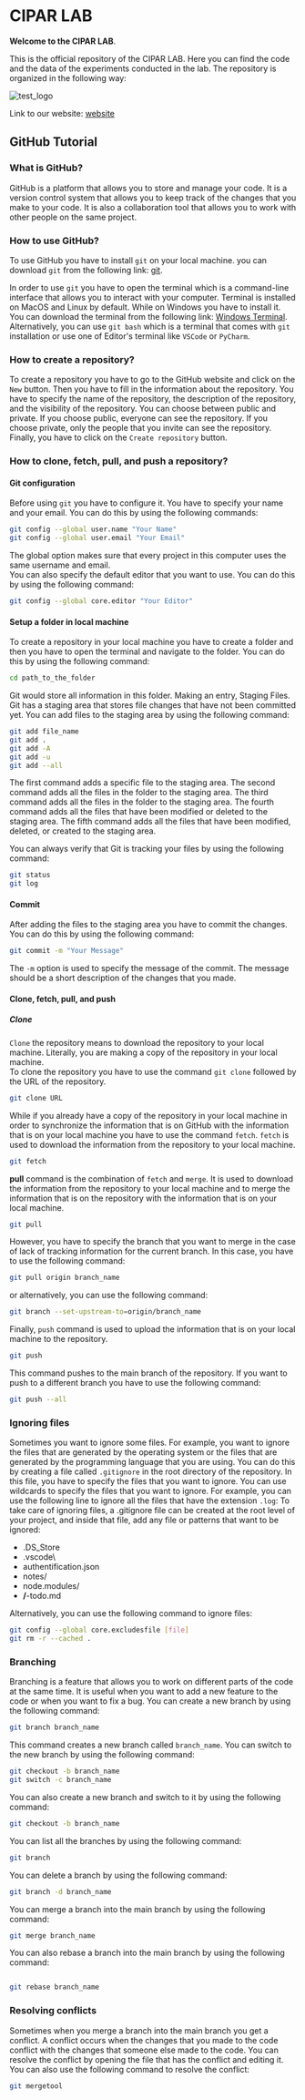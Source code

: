 # CIPAR LAB
**Welcome to the CIPAR LAB**.

This is the official repository of the CIPAR LAB. Here you can find the code and the data of the experiments conducted in the lab. The repository is organized in the following way:

![test_logo](/Photos/logo_2.png)




Link to our website: [website](https://sites.google.com/uniroma1.it/cipar-labs/home)
## GitHub Tutorial 

### What is GitHub? 
GitHub is a platform that allows you to store and manage your code. It is a version control system that allows you to keep track of the changes that you make to your code. It is also a collaboration tool that allows you to work with other people on the same project.

### How to use GitHub? 
To use GitHub you have to install `git` on your local machine. you can download `git` from the following link: [git](https://git-scm.com/downloads).

In order to use `git` you have to open the terminal which is a command-line interface that allows you to interact with your computer. Terminal is installed on MacOS and Linux by default. While on Windows you have to install it. You can download the terminal from the following link: [Windows Terminal](https://www.microsoft.com/en-us/p/windows-terminal/9n0dx20hk701?activetab=pivot:overviewtab).
Alternatively, you can use `git bash` which is a terminal that comes with `git` installation or use one of Editor's terminal like `VSCode` or `PyCharm`.

### How to create a repository? 
To create a repository you have to go to the GitHub website and click on the `New` button. Then you have to fill in the information about the repository. You have to specify the name of the repository, the description of the repository, and the visibility of the repository. You can choose between public and private. If you choose public, everyone can see the repository. If you choose private, only the people that you invite can see the repository. Finally, you have to click on the `Create repository` button.

### How to clone, fetch, pull, and push a repository?

#### Git configuration
Before using `git` you have to configure it. You have to specify your name and your email. You can do this by using the following commands:
```bash 
git config --global user.name "Your Name"
git config --global user.email "Your Email"
```
The global option makes sure that every project in this computer uses the same username and email.  
You can also specify the default editor that you want to use. You can do this by using the following command:
```bash     
git config --global core.editor "Your Editor"
```
#### Setup a folder in local machine
To create a repository in your local machine you have to create a folder and then you have to open the terminal and navigate to the folder. You can do this by using the following command:
```bash
cd path_to_the_folder
```
Git would store all information in this folder. Making an entry, Staging Files. 
Git has a staging area that stores file changes that have not been committed yet. You can add files to the staging area by using the following command:
```bash
git add file_name
git add .
git add -A
git add -u
git add --all 
``` 
The first command adds a specific file to the staging area. The second command adds all the files in the folder to the staging area. The third command adds all the files in the folder to the staging area. The fourth command adds all the files that have been modified or deleted to the staging area. The fifth command adds all the files that have been modified, deleted, or created to the staging area.

You can always verify that Git is tracking your files by using the following command:
```bash
git status
git log 
```

#### Commit
After adding the files to the staging area you have to commit the changes. You can do this by using the following command:
```bash
git commit -m "Your Message"
```
The `-m` option is used to specify the message of the commit. The message should be a short description of the changes that you made.


#### Clone, fetch, pull, and push
##### Clone
`Clone` the repository means to download the repository to your local machine. Literally, you are making a copy of the repository in your local machine.  
To clone the repository you have to use the command `git clone` followed by the URL of the repository. 
```bash
git clone URL
```

While if you already have a copy of the repository in your local machine in order to synchronize the information that is on GitHub with the information that is on your local machine you have to use the
command `fetch`. `fetch` is used to download the information from the repository to your local machine.
```bash
git fetch
```

**pull** command is the combination of `fetch` and `merge`. It is used to download the information from the repository to your local machine and to merge the information that is on the repository with the information that is on your local machine.
```bash
git pull
```
However, you have to specify the branch that you want to merge in the case of lack of tracking information for the current branch. In this case, you have to use the following command:
```bash 
git pull origin branch_name
```
or alternatively, you can use the following command:
```bash
git branch --set-upstream-to=origin/branch_name
```

Finally, `push` command is used to upload the information that is on your local machine to the repository. 
```bash
git push
```
This command pushes to the main branch of the repository. If you want to push to a different branch you have to use the following command:
```bash
git push --all
```



### Ignoring files
Sometimes you want to ignore some files. For example, you want to ignore the files that are generated by the operating system or the files that are generated by the programming language that you are using. You can do this by creating a file called `.gitignore` in the root directory of the repository. In this file, you have to specify the files that you want to ignore. You can use wildcards to specify the files that you want to ignore. For example, you can use the following line to ignore all the files that have the extension `.log`:
To take care of ignoring files, a .gitignore file can be created at the root level
of your project, and inside that file, add any file or patterns that want to be
ignored:
   - .DS_Store
   - .vscode\
   - authentification.json
   - notes/
   - node.modules/
   - **/**-todo.md

Alternatively, you can use the following command to ignore files:
```bash
git config --global core.excludesfile [file]
git rm -r --cached . 
```

### Branching
Branching is a feature that allows you to work on different parts of the code at the same time. It is useful when you want to add a new feature to the code or when you want to fix a bug. You can create a new branch by using the following command:
```bash
git branch branch_name
```
This command creates a new branch called `branch_name`. You can switch to the new branch by using the following command:
```bash
git checkout -b branch_name
git switch -c branch_name
```
You can also create a new branch and switch to it by using the following command:
```bash
git checkout -b branch_name
```
You can list all the branches by using the following command:
```bash
git branch
```
You can delete a branch by using the following command:
```bash
git branch -d branch_name
```
You can merge a branch into the main branch by using the following command:
```bash
git merge branch_name
```
You can also rebase a branch into the main branch by using the following command:
```bash

git rebase branch_name
```
### Resolving conflicts
Sometimes when you merge a branch into the main branch you get a conflict. A conflict occurs when the changes that you made to the code conflict with the changes that someone else made to the code. You can resolve the conflict by opening the file that has the conflict and editing it. You can also use the following command to resolve the conflict:
```bash
git mergetool
```
    
    

